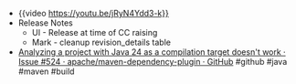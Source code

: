 - {{video https://youtu.be/jRyN4Ydd3-k}}
- Release Notes
	- UI - Release at time of CC raising
	- Mark - cleanup revision_details table
- [Analyzing a project with Java 24 as a compilation target doesn&#39;t work · Issue #524 · apache/maven-dependency-plugin · GitHub](https://github.com/apache/maven-dependency-plugin/issues/524) #github #java #maven #build